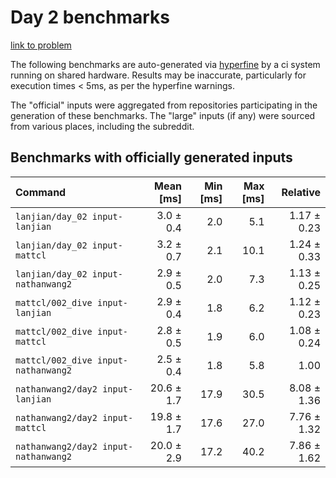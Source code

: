 # Day 2 benchmarks

[link to problem](http://adventofcode.com/2021/day/2)

The following benchmarks are auto-generated via [hyperfine](https://github.com/sharkdp/hyperfine) by a ci system running on shared hardware. Results may be inaccurate, particularly for execution times < 5ms, as per the hyperfine warnings.

The "official" inputs were aggregated from repositories participating in the generation of these benchmarks. The "large" inputs (if any) were sourced from various places, including the subreddit.

## Benchmarks with officially generated inputs
| Command | Mean [ms] | Min [ms] | Max [ms] | Relative |
|:---|---:|---:|---:|---:|
| `lanjian/day_02 input-lanjian` | 3.0 ± 0.4 | 2.0 | 5.1 | 1.17 ± 0.23 |
| `lanjian/day_02 input-mattcl` | 3.2 ± 0.7 | 2.1 | 10.1 | 1.24 ± 0.33 |
| `lanjian/day_02 input-nathanwang2` | 2.9 ± 0.5 | 2.0 | 7.3 | 1.13 ± 0.25 |
| `mattcl/002_dive input-lanjian` | 2.9 ± 0.4 | 1.8 | 6.2 | 1.12 ± 0.23 |
| `mattcl/002_dive input-mattcl` | 2.8 ± 0.5 | 1.9 | 6.0 | 1.08 ± 0.24 |
| `mattcl/002_dive input-nathanwang2` | 2.5 ± 0.4 | 1.8 | 5.8 | 1.00 |
| `nathanwang2/day2 input-lanjian` | 20.6 ± 1.7 | 17.9 | 30.5 | 8.08 ± 1.36 |
| `nathanwang2/day2 input-mattcl` | 19.8 ± 1.7 | 17.6 | 27.0 | 7.76 ± 1.32 |
| `nathanwang2/day2 input-nathanwang2` | 20.0 ± 2.9 | 17.2 | 40.2 | 7.86 ± 1.62 |
